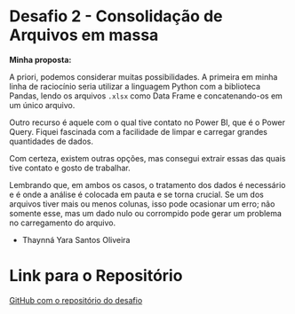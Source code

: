 # Desafio 2 - Consolidação de Arquivos em massa

**Minha proposta:**

A priori, podemos considerar muitas possibilidades. A primeira em minha linha de raciocínio seria utilizar a linguagem Python com a biblioteca Pandas, lendo os arquivos `.xlsx` como Data Frame e concatenando-os em um único arquivo.

Outro recurso é aquele com o qual tive contato no Power BI, que é o Power Query. Fiquei fascinada com a facilidade de limpar e carregar grandes quantidades de dados.

Com certeza, existem outras opções, mas consegui extrair essas das quais tive contato e gosto de trabalhar.

Lembrando que, em ambos os casos, o tratamento dos dados é necessário e é onde a análise é colocada em pauta e se torna crucial. Se um dos arquivos tiver mais ou menos colunas, isso pode ocasionar um erro; não somente esse, mas um dado nulo ou corrompido pode gerar um problema no carregamento do arquivo.

- Thaynná Yara Santos Oliveira

# Link para o Repositório

[GitHub com o repositório do desafio](https://github.com/thaynnayara/Desafio_InHiresitório)
 